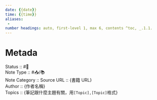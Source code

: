 ```yaml
---
date: {{date}}
time: {{time}}
aliases:
 - 
number headings: auto, first-level 1, max 6, contents ^toc, _.1.1.
---
```


# Metada
Status :: #🌱<br>
Note Type ::  #📥/📚<Br>
Note Category ::
Source URL :: {書籍 URL}<br>
Author :: {作者名稱}<br>
Topics :: {筆記跟什麼主題有關，用`[Topic],[Topic]`格式}<br>
